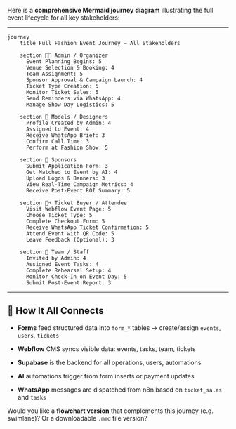 Here is a **comprehensive Mermaid journey diagram** illustrating the full event lifecycle for all key stakeholders:

---

```mermaid
journey
    title Full Fashion Event Journey – All Stakeholders

    section 🧑‍💼 Admin / Organizer
      Event Planning Begins: 5
      Venue Selection & Booking: 4
      Team Assignment: 5
      Sponsor Approval & Campaign Launch: 4
      Ticket Type Creation: 5
      Monitor Ticket Sales: 5
      Send Reminders via WhatsApp: 4
      Manage Show Day Logistics: 5

    section 🧍 Models / Designers
      Profile Created by Admin: 4
      Assigned to Event: 4
      Receive WhatsApp Brief: 3
      Confirm Call Time: 3
      Perform at Fashion Show: 5

    section 🤝 Sponsors
      Submit Application Form: 3
      Get Matched to Event by AI: 4
      Upload Logos & Banners: 3
      View Real-Time Campaign Metrics: 4
      Receive Post-Event ROI Summary: 5

    section 🧍‍♂️ Ticket Buyer / Attendee
      Visit Webflow Event Page: 5
      Choose Ticket Type: 5
      Complete Checkout Form: 5
      Receive WhatsApp Ticket Confirmation: 5
      Attend Event with QR Code: 5
      Leave Feedback (Optional): 3

    section 🧑 Team / Staff
      Invited by Admin: 4
      Assigned Event Tasks: 4
      Complete Rehearsal Setup: 4
      Monitor Check-In on Event Day: 5
      Submit Post-Event Report: 3
```

---

## 🧠 How It All Connects

- **Forms** feed structured data into `form_*` tables → create/assign `events`, `users`, `tickets`
    
- **Webflow** CMS syncs visible data: events, tasks, team, tickets
    
- **Supabase** is the backend for all operations, users, automations
    
- **AI** automations trigger from form inserts or payment updates
    
- **WhatsApp** messages are dispatched from n8n based on `ticket_sales` and `tasks`
    

Would you like a **flowchart version** that complements this journey (e.g. swimlane)? Or a downloadable `.mmd` file version?
